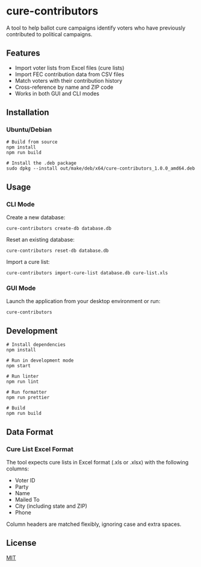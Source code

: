 # cure-contributors

A tool to help ballot cure campaigns identify voters who have previously contributed to political campaigns.

## Features

- Import voter lists from Excel files (cure lists)
- Import FEC contribution data from CSV files
- Match voters with their contribution history
- Cross-reference by name and ZIP code
- Works in both GUI and CLI modes

## Installation

### Ubuntu/Debian

```
# Build from source
npm install
npm run build

# Install the .deb package
sudo dpkg --install out/make/deb/x64/cure-contributors_1.0.0_amd64.deb
```

## Usage

### CLI Mode

Create a new database:

```
cure-contributors create-db database.db
```

Reset an existing database:

```
cure-contributors reset-db database.db
```

Import a cure list:

```
cure-contributors import-cure-list database.db cure-list.xls
```

### GUI Mode

Launch the application from your desktop environment or run:

```
cure-contributors
```

## Development

```
# Install dependencies
npm install

# Run in development mode
npm start

# Run linter
npm run lint

# Run formatter
npm run prettier

# Build
npm run build
```

## Data Format

### Cure List Excel Format

The tool expects cure lists in Excel format (.xls or .xlsx) with the following columns:

- Voter ID
- Party
- Name
- Mailed To
- City (including state and ZIP)
- Phone

Column headers are matched flexibly, ignoring case and extra spaces.

## License

[MIT](LICENSE)
